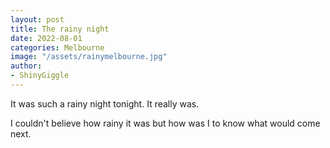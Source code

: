 ```yaml
---
layout: post
title: The rainy night
date: 2022-08-01
categories: Melbourne
image: "/assets/rainymelbourne.jpg"
author:
- ShinyGiggle
---
```

It was such a rainy night tonight. It really was.

I couldn't believe how rainy it was but how was I to know what would come next.
